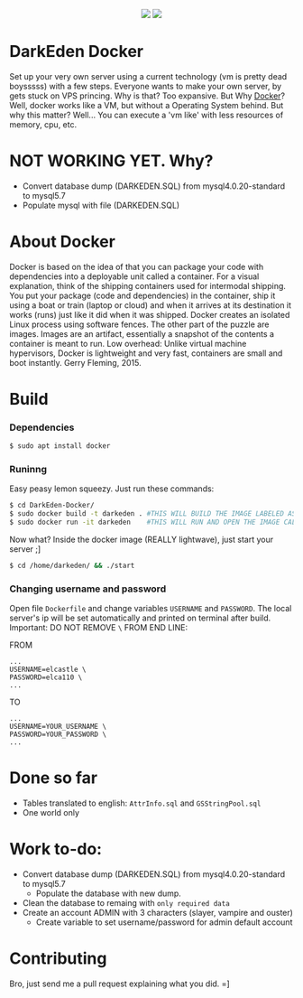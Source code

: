 <p align="center">
    <a href="#build" alt="build">
        <img src="https://img.shields.io/badge/build-passing-brightgreen.svg" /></a>
    <a href="#sponsors" alt="#docker">
        <img src="https://img.shields.io/badge/docker-blue.svg?logo=docker" /></a>
</p>

# DarkEden Docker
Set up your very own server using a current technology (vm is pretty dead boysssss) with a few steps. Everyone wants to make your own server, by gets stuck on VPS princing. Why is that? Too expansive. But Why [Docker]? Well, docker works like a VM, but without a Operating System behind. But why this matter? Well... You can execute a 'vm like' with less resources of memory, cpu, etc.

# NOT WORKING YET. Why?
 - Convert database dump (DARKEDEN.SQL) from mysql4.0.20-standard to mysql5.7
 - Populate mysql with file (DARKEDEN.SQL)

# About Docker
Docker is based on the idea of that you can package your code with dependencies into a deployable unit called a container. For a visual explanation, think of the shipping containers used for intermodal shipping. You put your package (code and dependencies) in the container, ship it using a boat or train (laptop or cloud) and when it arrives at its destination it works (runs) just like it did when it was shipped. Docker creates an isolated Linux process using software fences. The other part of the puzzle are images. Images are an artifact, essentially a snapshot of the contents a container is meant to run. Low overhead: Unlike virtual machine hypervisors, Docker is lightweight and very fast, containers are small and boot instantly. Gerry Fleming, 2015.

# Build
### Dependencies
```sh
$ sudo apt install docker
```

### Runinng
Easy peasy lemon squeezy. Just run these commands:
```sh
$ cd DarkEden-Docker/
$ sudo docker build -t darkeden . #THIS WILL BUILD THE IMAGE LABELED AS 'darkeden'. !!DO NOT REMOVE THE DOT (.) AFTER!!
$ sudo docker run -it darkeden    #THIS WILL RUN AND OPEN THE IMAGE CALLED 'darkeden'
```

Now what? Inside the docker image (REALLY lightwave), just start your server ;]
```sh
$ cd /home/darkeden/ && ./start
```

### Changing username and password
Open file ```Dockerfile``` and change variables ```USERNAME``` and ```PASSWORD```. The local server's ip will be set automatically and printed on terminal after build. Important: DO NOT REMOVE ```\``` FROM END LINE:


FROM
```
...
USERNAME=elcastle \
PASSWORD=elca110 \
...
```
TO
```
...
USERNAME=YOUR_USERNAME \
PASSWORD=YOUR_PASSWORD \
...
```

# Done so far
- Tables translated to english: ```AttrInfo.sql``` and ```GSStringPool.sql```
- One world only

# Work to-do: 
- Convert database dump (DARKEDEN.SQL) from mysql4.0.20-standard to mysql5.7
  - Populate the database with new dump.
- Clean the database to remaing with ```only required data```
- Create an account ADMIN with 3 characters (slayer, vampire and ouster)
  - Create variable to set username/password for admin default account

# Contributing
Bro, just send me a pull request explaining what you did. =]


   [Docker]: <https://www.docker.com/resources/what-container>
   [Gerry Fleming]: <https://www.nebulaworks.com/blog/2015/03/24/what-is-docker-a-simple-explanation/>
